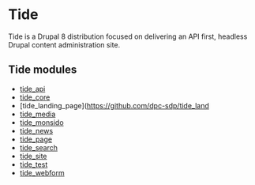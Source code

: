 # Tide
Tide is a Drupal 8 distribution focused on delivering an API first, headless Drupal content administration site.

## Tide modules
- [tide_api](https://github.com/dpc-sdp/tide_api)         
- [tide_core](https://github.com/dpc-sdp/tide_core)       
- [tide_landing_page](https://github.com/dpc-sdp/tide_land
- [tide_media](https://github.com/dpc-sdp/tide_media)     
- [tide_monsido](https://github.com/dpc-sdp/tide_monsido) 
- [tide_news](https://github.com/dpc-sdp/tide_news)       
- [tide_page](https://github.com/dpc-sdp/tide_page)       
- [tide_search](https://github.com/dpc-sdp/tide_search)   
- [tide_site](https://github.com/dpc-sdp/tide_site)       
- [tide_test](https://github.com/dpc-sdp/tide_test)       
- [tide_webform](https://github.com/dpc-sdp/tide_webform) 

